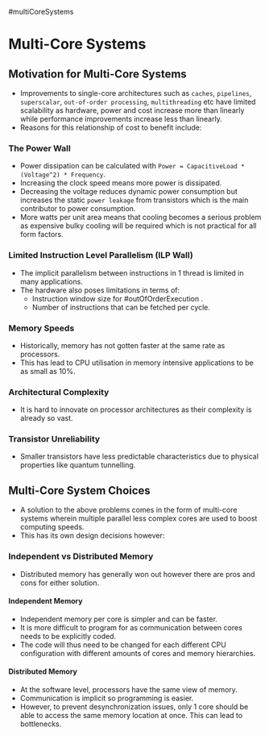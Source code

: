 #multiCoreSystems
# Multi-Core Systems
## Motivation for Multi-Core Systems
* Improvements to single-core architectures such as `caches`, `pipelines`, `superscalar`, `out-of-order processing`, `multithreading` etc have limited scalability as hardware, power and cost increase more than linearly while performance improvements increase less than linearly.
* Reasons for this relationship of cost to benefit include: 
### The Power Wall
* Power dissipation can be calculated with `Power = CapacitiveLoad * (Voltage^2) * Frequency`.
* Increasing the clock speed means more power is dissipated.
* Decreasing the voltage reduces dynamic power consumption but increases the static `power leakage` from transistors which is the main contributor to power consumption.
* More watts per unit area means that cooling becomes a serious problem as expensive bulky cooling will be required which is not practical for all form factors.
### Limited Instruction Level Parallelism (ILP Wall)
*  The implicit parallelism between instructions in 1 thread is limited in many applications.
* The hardware also poses limitations in terms of:
	* Instruction window size for #outOfOrderExecution .
	* Number of instructions that can be fetched per cycle.
### Memory Speeds
* Historically, memory has not gotten faster at the same rate as processors.
* This has lead to CPU utilisation in memory intensive applications to be as small as 10%.
### Architectural Complexity
* It is hard to innovate on processor architectures as their complexity is already so vast.
### Transistor Unreliability
* Smaller transistors have less predictable characteristics due to physical properties like quantum tunnelling.

## Multi-Core System Choices 
* A solution to the above problems comes in the form of multi-core systems wherein multiple parallel less complex cores are used to boost computing speeds.
* This has its own design decisions however:
### Independent vs Distributed Memory
* Distributed memory has generally won out however there are pros and cons for either solution.
#### Independent Memory
* Independent memory per core is simpler and can be faster.
* It is more difficult to program for as communication between cores needs to be explicitly coded.
* The code will thus need to be changed for each different CPU configuration with different amounts of cores and memory hierarchies.
#### Distributed Memory
* At the software level, processors have the same view of memory.
* Communication is implicit so programming is easier.
* However, to prevent desynchronization issues, only 1 core should be able to access the same memory location at once. This can lead to bottlenecks. 
